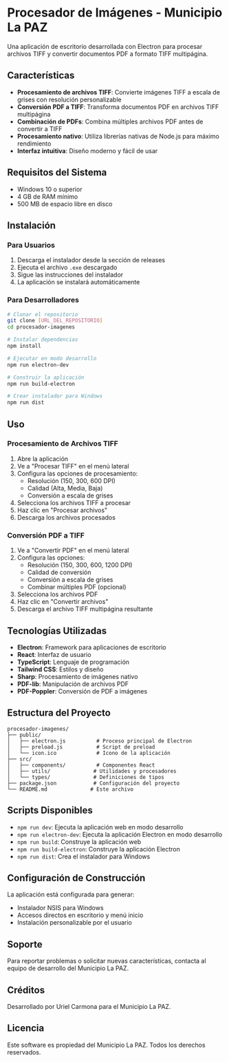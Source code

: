 # Procesador de Imágenes - Municipio La PAZ

Una aplicación de escritorio desarrollada con Electron para procesar archivos TIFF y convertir documentos PDF a formato TIFF multipágina.

## Características

- **Procesamiento de archivos TIFF**: Convierte imágenes TIFF a escala de grises con resolución personalizable
- **Conversión PDF a TIFF**: Transforma documentos PDF en archivos TIFF multipágina
- **Combinación de PDFs**: Combina múltiples archivos PDF antes de convertir a TIFF
- **Procesamiento nativo**: Utiliza librerías nativas de Node.js para máximo rendimiento
- **Interfaz intuitiva**: Diseño moderno y fácil de usar

## Requisitos del Sistema

- Windows 10 o superior
- 4 GB de RAM mínimo
- 500 MB de espacio libre en disco

## Instalación

### Para Usuarios

1. Descarga el instalador desde la sección de releases
2. Ejecuta el archivo `.exe` descargado
3. Sigue las instrucciones del instalador
4. La aplicación se instalará automáticamente

### Para Desarrolladores

```bash
# Clonar el repositorio
git clone [URL_DEL_REPOSITORIO]
cd procesador-imagenes

# Instalar dependencias
npm install

# Ejecutar en modo desarrollo
npm run electron-dev

# Construir la aplicación
npm run build-electron

# Crear instalador para Windows
npm run dist
```

## Uso

### Procesamiento de Archivos TIFF

1. Abre la aplicación
2. Ve a "Procesar TIFF" en el menú lateral
3. Configura las opciones de procesamiento:
   - Resolución (150, 300, 600 DPI)
   - Calidad (Alta, Media, Baja)
   - Conversión a escala de grises
4. Selecciona los archivos TIFF a procesar
5. Haz clic en "Procesar archivos"
6. Descarga los archivos procesados

### Conversión PDF a TIFF

1. Ve a "Convertir PDF" en el menú lateral
2. Configura las opciones:
   - Resolución (150, 300, 600, 1200 DPI)
   - Calidad de conversión
   - Conversión a escala de grises
   - Combinar múltiples PDF (opcional)
3. Selecciona los archivos PDF
4. Haz clic en "Convertir archivos"
5. Descarga el archivo TIFF multipágina resultante

## Tecnologías Utilizadas

- **Electron**: Framework para aplicaciones de escritorio
- **React**: Interfaz de usuario
- **TypeScript**: Lenguaje de programación
- **Tailwind CSS**: Estilos y diseño
- **Sharp**: Procesamiento de imágenes nativo
- **PDF-lib**: Manipulación de archivos PDF
- **PDF-Poppler**: Conversión de PDF a imágenes

## Estructura del Proyecto

```
procesador-imagenes/
├── public/
│   ├── electron.js          # Proceso principal de Electron
│   ├── preload.js           # Script de preload
│   └── icon.ico             # Icono de la aplicación
├── src/
│   ├── components/          # Componentes React
│   ├── utils/              # Utilidades y procesadores
│   └── types/              # Definiciones de tipos
├── package.json            # Configuración del proyecto
└── README.md              # Este archivo
```

## Scripts Disponibles

- `npm run dev`: Ejecuta la aplicación web en modo desarrollo
- `npm run electron-dev`: Ejecuta la aplicación Electron en modo desarrollo
- `npm run build`: Construye la aplicación web
- `npm run build-electron`: Construye la aplicación Electron
- `npm run dist`: Crea el instalador para Windows

## Configuración de Construcción

La aplicación está configurada para generar:
- Instalador NSIS para Windows
- Accesos directos en escritorio y menú inicio
- Instalación personalizable por el usuario

## Soporte

Para reportar problemas o solicitar nuevas características, contacta al equipo de desarrollo del Municipio La PAZ.

## Créditos

Desarrollado por Uriel Carmona para el Municipio La PAZ.

## Licencia

Este software es propiedad del Municipio La PAZ. Todos los derechos reservados.